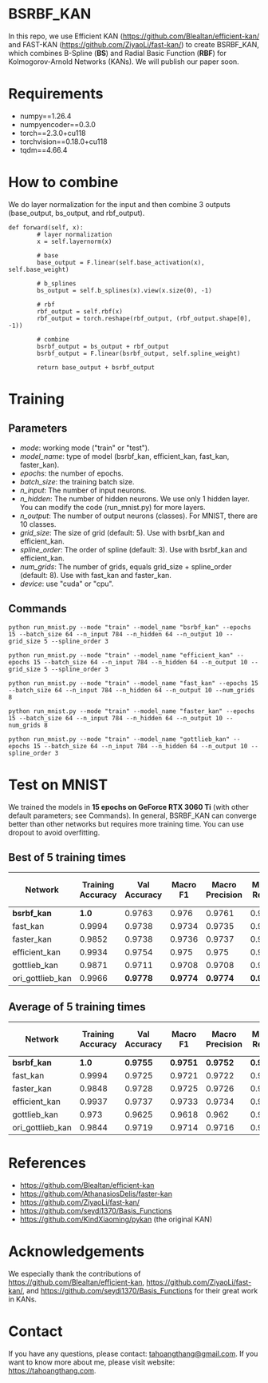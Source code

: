 # BSRBF_KAN

In this repo, we use Efficient KAN (https://github.com/Blealtan/efficient-kan/ and FAST-KAN (https://github.com/ZiyaoLi/fast-kan/) to create BSRBF_KAN, which combines B-Spline (**BS**) and Radial Basic Function (**RBF**) for Kolmogorov-Arnold Networks (KANs). We will publish our paper soon.

# Requirements 
* numpy==1.26.4
* numpyencoder==0.3.0
* torch==2.3.0+cu118
* torchvision==0.18.0+cu118
* tqdm==4.66.4
  
# How to combine
We do layer normalization for the input and then combine 3 outputs (base_output, bs_output, and rbf_output).

```
def forward(self, x):
        # layer normalization
        x = self.layernorm(x)
        
        # base
        base_output = F.linear(self.base_activation(x), self.base_weight)
        
        # b_splines
        bs_output = self.b_splines(x).view(x.size(0), -1)
        
        # rbf
        rbf_output = self.rbf(x)
        rbf_output = torch.reshape(rbf_output, (rbf_output.shape[0], -1))
        
        # combine
        bsrbf_output = bs_output + rbf_output
        bsrbf_output = F.linear(bsrbf_output, self.spline_weight)

        return base_output + bsrbf_output
```
# Training

## Parameters
* *mode*: working mode ("train" or "test").
* *model_name*: type of model (bsrbf_kan, efficient_kan, fast_kan, faster_kan).
* *epochs*: the number of epochs.
* *batch_size*: the training batch size.
* *n_input*: The number of input neurons.
* *n_hidden*: The number of hidden neurons. We use only 1 hidden layer. You can modify the code (run_mnist.py) for more layers.
* *n_output*: The number of output neurons (classes). For MNIST, there are 10 classes.
* *grid_size*: The size of grid (default: 5). Use with bsrbf_kan and efficient_kan.
* *spline_order*: The order of spline (default: 3). Use with bsrbf_kan and efficient_kan.
* *num_grids*: The number of grids, equals grid_size + spline_order (default: 8). Use with fast_kan and faster_kan.
* *device*: use "cuda" or "cpu".

## Commands
```python run_mnist.py --mode "train" --model_name "bsrbf_kan" --epochs 15 --batch_size 64 --n_input 784 --n_hidden 64 --n_output 10 --grid_size 5 --spline_order 3```

```python run_mnist.py --mode "train" --model_name "efficient_kan" --epochs 15 --batch_size 64 --n_input 784 --n_hidden 64 --n_output 10 --grid_size 5 --spline_order 3```

```python run_mnist.py --mode "train" --model_name "fast_kan" --epochs 15 --batch_size 64 --n_input 784 --n_hidden 64 --n_output 10 --num_grids 8```

```python run_mnist.py --mode "train" --model_name "faster_kan" --epochs 15 --batch_size 64 --n_input 784 --n_hidden 64 --n_output 10 --num_grids 8```

```python run_mnist.py --mode "train" --model_name "gottlieb_kan" --epochs 15 --batch_size 64 --n_input 784 --n_hidden 64 --n_output 10 --spline_order 3```

# Test on MNIST
We trained the models in **15 epochs on GeForce RTX 3060 Ti** (with other default parameters; see Commands). In general, BSRBF_KAN can converge better than other networks but requires more training time. You can use dropout to avoid overfitting.

## Best of 5 training times
 | Network | Training Accuracy | Val Accuracy | Macro F1 | Macro Precision | Macro Recall | Training time (seconds) |
 | ------------- | ------------- | ------------- | ------------- | ------------- | ------------- | ------------- |
 | **bsrbf_kan** | **1.0** | 0.9763 | 0.976 | 0.9761 | 0.9759 | 222 |
 | fast_kan | 0.9994 | 0.9738 | 0.9734 | 0.9735 | 0.9734 | 102 |
 | faster_kan | 0.9852 | 0.9738 | 0.9736 | 0.9737 | 0.9735 | 93 |
 | efficient_kan | 0.9934 | 0.9754 | 0.975 | 0.975 | 0.9751 | 122 |
 | gottlieb_kan | 0.9871 | 0.9711 | 0.9708 | 0.9708 | 0.9708 | **91** |
 | ori_gottlieb_kan | 0.9966 | **0.9778** | **0.9774** | **0.9774** | **0.9773** | 269 |

## Average of 5 training times
 | Network | Training Accuracy | Val Accuracy | Macro F1 | Macro Precision | Macro Recall | Training time (seconds) |
 | ------------- | ------------- | ------------- | ------------- | ------------- | ------------- | ------------- |
 | **bsrbf_kan** | **1.0** | **0.9755** | **0.9751** | **0.9752** | **0.975** | 231 |
 | fast_kan | 0.9994 | 0.9725 | 0.9721 | 0.9722 | 0.9721 | 101 |
 | faster_kan | 0.9848 | 0.9728 | 0.9725 | 0.9726 | 0.9724 | 93 |
 | efficient_kan | 0.9937 | 0.9737 | 0.9733 | 0.9734 | 0.9733 | 120 |
 | gottlieb_kan | 0.973 | 0.9625 | 0.9618 | 0.962 | 0.9618 | **91** |
 | ori_gottlieb_kan | 0.9844 | 0.9719 | 0.9714 | 0.9716 | 0.9713 | 221 |
 
# References
* https://github.com/Blealtan/efficient-kan
* https://github.com/AthanasiosDelis/faster-kan
* https://github.com/ZiyaoLi/fast-kan/
* https://github.com/seydi1370/Basis_Functions
* https://github.com/KindXiaoming/pykan (the original KAN)

# Acknowledgements
We especially thank the contributions of https://github.com/Blealtan/efficient-kan, https://github.com/ZiyaoLi/fast-kan/, and https://github.com/seydi1370/Basis_Functions for their great work in KANs.

# Contact
If you have any questions, please contact: tahoangthang@gmail.com. If you want to know more about me, please visit website: https://tahoangthang.com.
